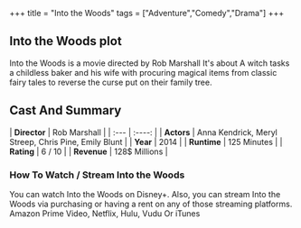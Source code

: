 +++
title = "Into the Woods"
tags = ["Adventure","Comedy","Drama"]
+++
## Into the Woods plot
Into the Woods is a movie directed by Rob Marshall It's about A witch tasks a childless baker and his wife with procuring magical items from classic fairy tales to reverse the curse put on their family tree.
## Cast And Summary
| **Director**      | Rob Marshall |
    | :---        |    :----:   |
    |  **Actors** | Anna Kendrick, Meryl Streep, Chris Pine, Emily Blunt |
    | **Year**   | 2014    |
    |  **Runtime** | 125 Minutes |
    |  **Rating** | 6 / 10 | 
    |  **Revenue** | 128$ Millions |
### How To Watch / Stream Into the Woods
You can watch Into the Woods on Disney+.
Also, you can stream Into the Woods via purchasing or having a rent on any of those streaming platforms.
Amazon Prime Video, Netflix, Hulu, Vudu Or iTunes